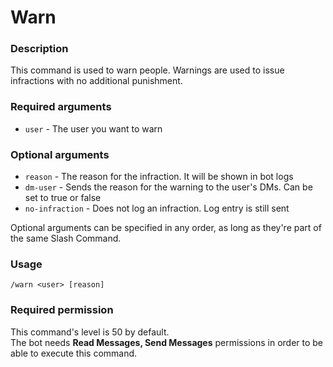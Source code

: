 # Warn

### **Description**

This command is used to warn people. Warnings are used to issue infractions with no additional punishment.

### **Required arguments**

* `user` - The user you want to warn

### **Optional arguments**

* `reason` - The reason for the infraction. It will be shown in bot logs
* `dm-user` - Sends the reason for the warning to the user's DMs. Can be set to true or false
* `no-infraction` - Does not log an infraction. Log entry is still sent

Optional arguments can be specified in any order, as long as they're part of the same Slash Command.

### **Usage**

```
/warn <user> [reason]
```

### **Required permission**

This command's level is 50 by default.\
The bot needs **Read Messages, Send Messages** permissions in order to be able to execute this command.
